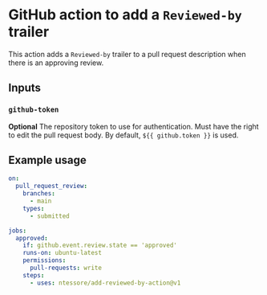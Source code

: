 # GitHub action to add a `Reviewed-by` trailer

This action adds a `Reviewed-by` trailer to a pull request description when
there is an approving review.

## Inputs

### `github-token`

**Optional** The repository token to use for authentication.  Must have the
right to edit the pull request body.  By default, `${{ github.token }}` is
used.

## Example usage

```yaml
on:
  pull_request_review:
    branches:
      - main
    types:
      - submitted

jobs:
  approved:
    if: github.event.review.state == 'approved'
    runs-on: ubuntu-latest
    permissions:
      pull-requests: write
    steps:
      - uses: ntessore/add-reviewed-by-action@v1
```
